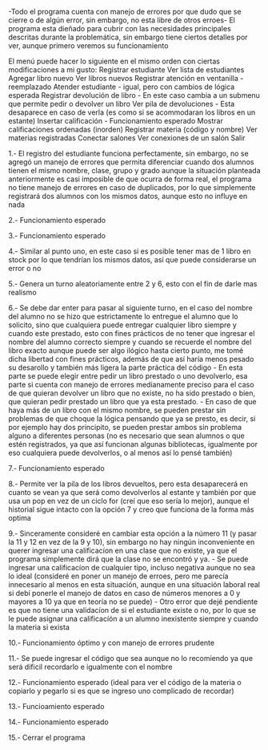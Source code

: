 -Todo el programa cuenta con manejo de errores por que dudo que se cierre o de algún error, sin embargo, no esta libre de otros erroes-
El programa esta dieñado para cubrir con las necesidades principales descritas durante la problemática, sin embargo tiene ciertos detalles por ver, aunque primero veremos su funcionamiento

El menú puede hacer lo siguiente en el mismo orden con ciertas modificaciones a mi gusto: 
Registrar estudiante
Ver lista de estudiantes
Agregar libro nuevo
Ver libros nuevos
Registrar atención en ventanilla - reemplazado
Atender estudiante - igual, pero con cambios de lógica esperada
Registrar devolución de libro - En este caso cambia a un submenu que permite pedir o devolver un libro
Ver pila de devoluciones - Esta desaparece en caso de verla (es como si se acommodaran los libros en un estante)
Insertar calificación - Funcionamiento esperado
Mostrar calificaciones ordenadas (inorden) 
Registrar materia (código y nombre)
Ver materias registradas
Conectar salones
Ver conexiones de un salón
Salir


1.-  El registro del estudiante funciona perfectamente, sin embargo, no se agregó un manejo de errores que permita diferenciar cuando dos alumnos tienen el mismo nombre, clase, grupo y grado
    aunque la situación planteada anteriormente es casi imposible de que ocurra de forma real, el programa no tiene manejo de errores en caso de duplicados, por lo que simplemente registrará
    dos alumnos con los mismos datos, aunque esto no influye en nada

2.- Funcionamiento esperado

3.- Funcionamiento esperado

4.- Similar al punto uno, en este caso si es posible tener mas de 1 libro en stock por lo que tendrían los mismos datos, así que puede considerarse un error o no

5.- Genera un turno aleatoriamente entre 2 y 6, esto con el fin de darle mas realismo

6.- Se debe dar enter para pasar al siguiente turno, en el caso del nombre del alumno no se hizo que estrictamente lo entregue el alumno que lo solicito, sino que cualquiera puede entregar
    cualquier libro siempre y cuando este prestado, esto con fines prácticos de no tener que ingresar el nombre del alumno correcto siempre y cuando se recuerde el nombre del libro exacto
    aunque puede ser algo ilógico hasta cierto punto, me tomé dicha libertad con fines prácticos, además de que así haría menos pesado su desarollo y también más ligera la parte práctica del código
    -
    En esta parte se puede elegir entre pedir un libro prestado o uno devolverlo, esa parte si cuenta con manejo de errores medianamente preciso para el caso de que quieran devolver un libro que no
    existe, no ha sido prestado o bien, que quieran pedir prestado un libro que ya esta prestado.
    -
    En caso de que haya más de un libro con el mismo nombre, se pueden prestar sin problemas de que choque la lógica pensando que ya se presto, es decir, si por ejemplo hay dos principito, se
    pueden prestar ambos sin problema alguno a diferentes personas (no es necesario que sean alumnos o que estén registrados, ya que así funcionan algunas bibliotecas, igualmente por eso cualquiera
    puede devolverlos, o al menos así lo pensé también)

7.- Funcionamiento esperado

8.- Permite ver la pila de los libros devueltos, pero esta desaparecerá en cuanto se vean ya que será como devolverlos al estante y también por que usa un pop en vez de un ciclo for (creí que eso
    sería lo mejor), aunque el historial sigue intacto con la opción 7 y creo que funciona de la forma más optima

9.- Sinceramente consideré en cambiar esta opción a la número 11 (y pasar la 11 y 12 en vez de la 9 y 10), sin embargo no hay ningún inconveniente en querer ingresar una calificacíon en una clase que
    no existe, ya que el programa simplemente dirá que la clase no se encontró y ya.
    -
    Se puede ingresar una calificacíon de cualquier tipo, incluso negativa aunque no sea lo ideal (consideré en poner un manejo de erroes, pero me parecía innecesario al menos en esta situación, aunque
    en una situación laboral real si debí ponerle el manejo de datos en caso de números menores a 0 y mayores a 10 ya que en teoría no se puede)
    -
    Otro error que dejé pendiente es que no tiene una validacíon de si el estudiante existe o no, por lo que se le puede asignar una calificacíón a un alumno inexistente siempre y cuando la materia si
    exista

10.- Funcionamiento óptimo y con manejo de errores prudente

11.- Se puede ingresar el código que sea aunque no lo recomiendo ya que será dificil recordarlo e igualmente con el nombre

12.- Funcionamiento esperado (ideal para ver el código de la materia o copiarlo y pegarlo si es que se ingreso uno complicado de recordar)

13.- Funcioamiento esperado

14.- Funcionamiento esperado

15.- Cerrar el programa
